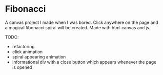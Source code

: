 # Fibonacci
A canvas project I made when I was bored.
Click anywhere on the page and a magical fibonacci spiral will be created.
Made with html canvas and js.

TODO:
- refactoring
- click animation
- spiral appearing animation
- informational div with a close button which appears whenever the page is opened